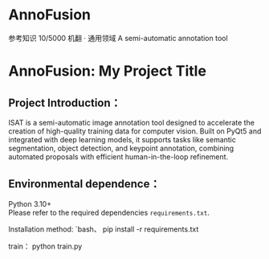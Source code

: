 # AnnoFusion
参考知识 10/5000  机翻 · 通用领域 A semi-automatic annotation tool

# AnnoFusion: My Project Title

## Project Introduction：
ISAT is a semi-automatic image annotation tool designed to accelerate the creation of high-quality training data for computer vision. Built on PyQt5 and integrated with deep learning models, it supports tasks like semantic segmentation, object detection, and keypoint annotation, combining automated proposals with efficient human-in-the-loop refinement.

##  Environmental dependence：
Python 3.10+  
Please refer to the required dependencies `requirements.txt`.

Installation method:
`bash、
pip install -r requirements.txt

train：
python train.py

